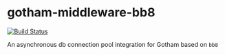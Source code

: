 # gotham-middleware-bb8

[![Build Status](https://travis-ci.org/ChristophWurst/gotham-middleware-bb8.svg?branch=master)](https://travis-ci.org/ChristophWurst/gotham-middleware-bb8)

An asynchronous db connection pool integration for Gotham based on `bb8`
